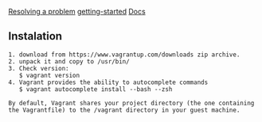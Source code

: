 [Resolving a problem](https://askubuntu.com/questions/900118/vboxdrv-sh-failed-modprobe-vboxdrv-failed-please-use-dmesg-to-find-out-why)
[getting-started](https://learn.hashicorp.com/tutorials/vagrant/getting-started-index?in=vagrant/getting-started)
[Docs](https://www.vagrantup.com/docs/index)
## Instalation
```
1. download from https://www.vagrantup.com/downloads zip archive.
2. unpack it and copy to /usr/bin/
3. Check version:
   $ vagrant version
4. Vagrant provides the ability to autocomplete commands
   $ vagrant autocomplete install --bash --zsh

```

```By default, Vagrant shares your project directory (the one containing the Vagrantfile) to the /vagrant directory in your guest machine.```
